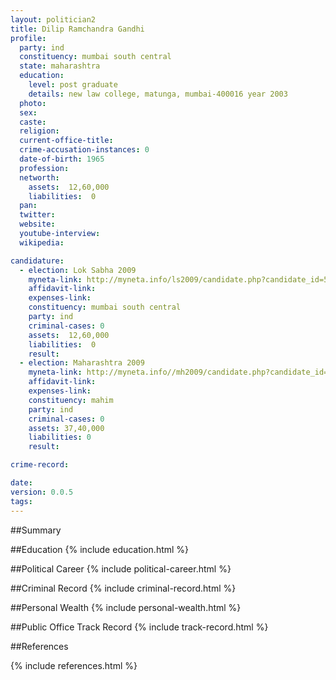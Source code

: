 ```yaml
---
layout: politician2
title: Dilip Ramchandra Gandhi
profile: 
  party: ind
  constituency: mumbai south central
  state: maharashtra
  education: 
    level: post graduate
    details: new law college, matunga, mumbai-400016 year 2003
  photo: 
  sex: 
  caste: 
  religion: 
  current-office-title: 
  crime-accusation-instances: 0
  date-of-birth: 1965
  profession: 
  networth: 
    assets:  12,60,000
    liabilities:  0
  pan: 
  twitter: 
  website: 
  youtube-interview: 
  wikipedia: 

candidature: 
  - election: Lok Sabha 2009
    myneta-link: http://myneta.info/ls2009/candidate.php?candidate_id=5467
    affidavit-link: 
    expenses-link: 
    constituency: mumbai south central 
    party: ind
    criminal-cases: 0
    assets:  12,60,000
    liabilities:  0
    result:  
  - election: Maharashtra 2009
    myneta-link: http://myneta.info//mh2009/candidate.php?candidate_id=2390
    affidavit-link: 
    expenses-link: 
    constituency: mahim 
    party: ind
    criminal-cases: 0
    assets: 37,40,000
    liabilities: 0
    result:  

crime-record: 

date: 
version: 0.0.5
tags: 
---
```

##Summary


##Education
{% include education.html %}


##Political Career
{% include political-career.html %}


##Criminal Record
{% include criminal-record.html %}


##Personal Wealth
{% include personal-wealth.html %}


##Public Office Track Record
{% include track-record.html %}


##References


{% include references.html %}